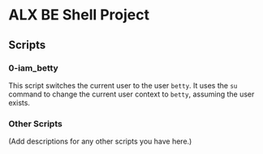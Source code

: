 # ALX BE Shell Project

## Scripts

### 0-iam_betty

This script switches the current user to the user `betty`. It uses the `su` command to change the current user context to `betty`, assuming the user exists.

### Other Scripts

(Add descriptions for any other scripts you have here.)


